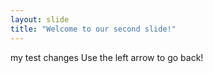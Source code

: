 ```yaml
---
layout: slide
title: "Welcome to our second slide!"
---
```

my test changes
Use the left arrow to go back!